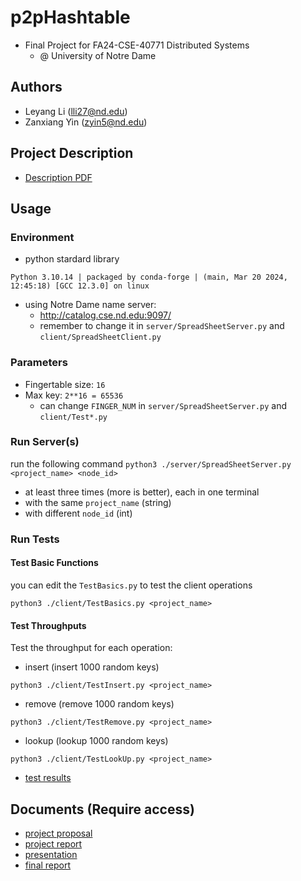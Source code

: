 # p2pHashtable
- Final Project for FA24-CSE-40771 Distributed Systems
  - @ University of Notre Dame
 
## Authors
- Leyang Li (lli27@nd.edu)
- Zanxiang Yin (zyin5@nd.edu)

## Project Description
- [Description PDF](https://github.com/Leoreoreo/p2pHashtable/blob/main/Peer-to-Peer%20Hash%20Table.pdf)


## Usage
### Environment
- python stardard library
```
Python 3.10.14 | packaged by conda-forge | (main, Mar 20 2024, 12:45:18) [GCC 12.3.0] on linux
```
- using Notre Dame name server:
  - http://catalog.cse.nd.edu:9097/
  - remember to change it in `server/SpreadSheetServer.py` and `client/SpreadSheetClient.py`
 
### Parameters
- Fingertable size: `16`
- Max key: `2**16 = 65536`
  - can change `FINGER_NUM` in `server/SpreadSheetServer.py` and `client/Test*.py`

### Run Server(s)
run the following command `python3 ./server/SpreadSheetServer.py <project_name> <node_id>`
- at least three times (more is better), each in one terminal
- with the same `project_name` (string)
- with different `node_id` (int)


### Run Tests
#### Test Basic Functions
you can edit the `TestBasics.py` to test the client operations
```
python3 ./client/TestBasics.py <project_name>
```
#### Test Throughputs
Test the throughput for each operation:
- insert (insert 1000 random keys)
```
python3 ./client/TestInsert.py <project_name>
```
- remove (remove 1000 random keys)
```
python3 ./client/TestRemove.py <project_name>
```
- lookup (lookup 1000 random keys)
```
python3 ./client/TestLookUp.py <project_name>
```
- [test results](https://colab.research.google.com/drive/1Kl1z5VYx7zStE08ROs4KYZK5JeeazpN_?usp=sharing)

## Documents (Require access)
- [project proposal](https://docs.google.com/document/d/1WbyIjw985jdG8tDCrGutfF6qgVYsxmeQ8zx6wO8MM0A/edit?tab=t.0)
- [project report](https://docs.google.com/document/d/1BwiXdTeq11H4dstQn3BZIUQmUbn_gdoFPMAWAzMkHok/edit?tab=t.0)
- [presentation](https://docs.google.com/presentation/d/1gtjw9OqKUPV1NYyNfGNaOPeqVxXBwR-J/edit#slide=id.g31b1776cccc_0_69)
- [final report](https://docs.google.com/document/d/1GW5MUFwgestbj05B2qW5W1NxJ_zdWABMkM4yA-rOzL0/edit?tab=t.0#heading=h.sia5i7iltmnd)
